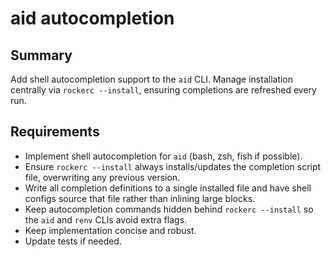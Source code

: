 # aid autocompletion

## Summary
Add shell autocompletion support to the `aid` CLI. Manage installation centrally via `rockerc --install`, ensuring completions are refreshed every run.

## Requirements
- Implement shell autocompletion for `aid` (bash, zsh, fish if possible).
- Ensure `rockerc --install` always installs/updates the completion script file, overwriting any previous version.
- Write all completion definitions to a single installed file and have shell configs source that file rather than inlining large blocks.
- Keep autocompletion commands hidden behind `rockerc --install` so the `aid` and `renv` CLIs avoid extra flags.
- Keep implementation concise and robust.
- Update tests if needed.
